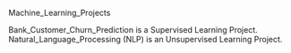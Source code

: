 Machine_Learning_Projects

Bank_Customer_Churn_Prediction is a Supervised Learning Project.  
Natural_Language_Processing (NLP) is an Unsupervised Learning Project.
